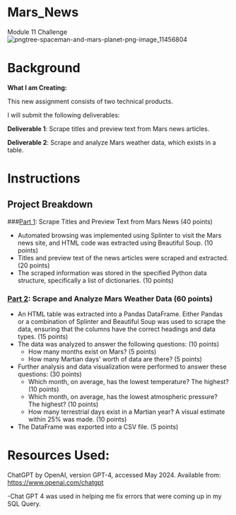 # Mars_News
Module 11 Challenge
![pngtree-spaceman-and-mars-planet-png-image_11456804](https://github.com/KrissinaW/Mars_News/assets/162597320/5a1e6002-1822-4499-b8fb-d5607b3634c7)

# **Background**

**What I am Creating:**

This new assignment consists of two technical products. 

I will submit the following deliverables:

**Deliverable 1**: Scrape titles and preview text from Mars news articles.

**Deliverable 2**: Scrape and analyze Mars weather data, which exists in a table.


# **Instructions**
## Project Breakdown

###[Part 1](part_1_mars_news.ipynb): Scrape Titles and Preview Text from Mars News (40 points)

- Automated browsing was implemented using Splinter to visit the Mars news site, and HTML code was extracted using Beautiful Soup. (10 points)
- Titles and preview text of the news articles were scraped and extracted. (20 points)
- The scraped information was stored in the specified Python data structure, specifically a list of dictionaries. (10 points)

### [Part 2](part_2_mars_news.ipynb): Scrape and Analyze Mars Weather Data (60 points)

- An HTML table was extracted into a Pandas DataFrame. Either Pandas or a combination of Splinter and Beautiful Soup was used to scrape the data, ensuring that the columns have the correct headings and data types. (15 points)
- The data was analyzed to answer the following questions: (10 points)
  - How many months exist on Mars? (5 points)
  - How many Martian days' worth of data are there? (5 points)
- Further analysis and data visualization were performed to answer these questions: (30 points)
  - Which month, on average, has the lowest temperature? The highest? (10 points)
  - Which month, on average, has the lowest atmospheric pressure? The highest? (10 points)
  - How many terrestrial days exist in a Martian year? A visual estimate within 25% was made. (10 points)
- The DataFrame was exported into a CSV file. (5 points)

# **Resources Used**:

 ChatGPT by OpenAI, version GPT-4, accessed May 2024. Available from: https://www.openai.com/chatgpt 

 -Chat GPT 4 was used in helping me fix errors that were coming up in my SQL Query.
